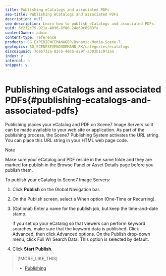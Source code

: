```yaml
---
title: Publishing eCatalogs and associated PDFs
seo-title: Publishing eCatalogs and associated PDFs
description: null
seo-description: Learn how to publish eCatalogs and associated PDFs.
uuid: 6f2f2c79-921a-4096-8f80-24e69c8983fa
contentOwner: admin
content-type: reference
products: SG_EXPERIENCEMANAGER/Dynamic-Media-Scene-7
geptopics: SG_SCENESEVENONDEMAND_PK/categories/ecatalogs
discoiquuid: 76e5732a-83c6-4e6b-a29f-a393b1c971aa
index: y
internal: n
snippet: y
---
```


# Publishing eCatalogs and associated PDFs{#publishing-ecatalogs-and-associated-pdfs}

Publishing places your eCatalog and PDF on Scene7 Image Servers so it can be made available to your web site or application. As part of the publishing process, the Scene7 Publishing System activates the URL string. You can place this URL string in your HTML web page code.

>[!NOTE]
>
>Make sure your eCatalog and PDF reside in the same folde and they are marked for publish in the Browse Panel or Asset Details page before you publish them.

To publish your eCatalog to Scene7 Image Servers:

1. Click **Publish** on the Global Navigation bar.
1. On the Publish screen, select a When option (One-Time or Recurring).
1. (Optional) Enter a name for the publish job, but keep the time-and-date stamp.

   If you set up your eCatalog so that viewers can perform keyword searches, make sure that the keyword data is published. Click Advanced, then click Advanced options. On the Publish drop-down menu, click Full W/ Search Data. This option is selected by default.

1. Click **Start Publish**.

>[!MORE_LIKE_THIS]
>
>* [Publishing](publishing-files.md#publishing_files)
